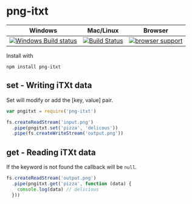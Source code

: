 # png-itxt 

Windows        | Mac/Linux   | Browser 
-------------- | ------------ | ------------
[![Windows Build status](http://img.shields.io/appveyor/ci/finnp/png-itxt.svg)](https://ci.appveyor.com/project/finnp/png-itxt/branch/master) | [![Build Status](https://travis-ci.org/finnp/png-itxt.svg?branch=master)](https://travis-ci.org/finnp/png-itxt) | [![browser support](https://ci.testling.com/finnp/png-itxt.png)](https://ci.testling.com/finnp/png-itxt)


Install with
```
npm install png-itxt
```

## set - Writing iTXt data

Set will modify or add the [key, value] pair.

```js
var pngitxt = require('png-itxt')

fs.createReadStream('input.png')
  .pipe(pngitxt.set('pizza', 'delicous'))
  .pipe(fs.createWriteStream('output.png'))
```

## get - Reading iTXt data

If the keyword is not found the callback will be `null`.

```js
fs.createReadStream('output.png')
  .pipe(pngitxt.get('pizza', function (data) {
    console.log(data) // delicious
  }))
```